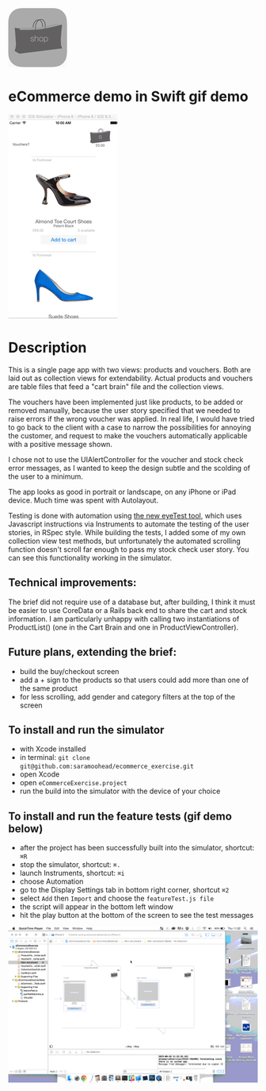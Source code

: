 <img src="eCommerceExercise/128x128_roundedEdges.png">

# eCommerce demo in Swift gif demo

<img src="eCommerceExercise/ecommerce_appdemo_small.gif">

# Description

This is a single page app with two views: products and vouchers. Both are laid out as collection views for extendability. Actual products and vouchers are table files that feed a "cart brain" file and the collection views.

The vouchers have been implemented just like products, to be added or removed manually, because the user story specified that we needed to raise errors if the wrong voucher was applied. In real life, I would have tried to go back to the client with a case to narrow the possibilities for annoying the customer, and request to make the vouchers automatically applicable with a positive message shown.

I chose not to use the UIAlertController for the voucher and stock check error messages, as I wanted to keep the design subtle and the scolding of the user to a minimum.

The app looks as good in portrait or landscape, on any iPhone or iPad device. Much time was spent with Autolayout.

Testing is done with automation using <a href="https://github.com/james-miller/eyeTest">the new eyeTest tool</a>, which uses Javascript instructions via Instruments to automate the testing of the user stories, in RSpec style. While building the tests, I added some of my own collection view test methods, but unfortunately the automated scrolling function doesn't scroll far enough to pass my stock check user story. You can see this functionality working in the simulator.

## Technical improvements:
The brief did not require use of a database but, after building, I think it must be easier to use CoreData or a Rails back end to share the cart and stock information. I am particularly unhappy with calling two instantiations of ProductList() (one in the Cart Brain and one in ProductViewController). 

## Future plans, extending the brief:
 - build the buy/checkout screen
 - add a + sign to the products so that users could add more than one of the same product
 - for less scrolling, add gender and category filters at the top of the screen

## To install and run the simulator
- with Xcode installed
- in terminal: `git clone git@github.com:saramoohead/ecommerce_exercise.git`
- open Xcode
- open `eCommerceExercise.project`
- run the build into the simulator with the device of your choice

## To install and run the feature tests (gif demo below)
- after the project has been successfully built into the simulator, shortcut: `⌘R`
- stop the simulator, shortcut: `⌘.`
- launch Instruments, shortcut: `⌘i`
- choose Automation
- go to the Display Settings tab in bottom right corner, shortcut `⌘2`
- select `Add` then `Import` and choose the `featureTest.js file`
- the script will appear in the bottom left window
- hit the play button at the bottom of the screen to see the test messages

<img src="eCommerceExercise/app_feature_tests.gif">
